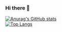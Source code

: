 ### Hi there 👋
[![Anurag's GitHub stats](https://github-readme-stats.vercel.app/api?username=GreatlyBOX&show_icons=true)](https://github.com/GreatlyBOX/github-readme-stats)
<br>
[![Top Langs](https://github-readme-stats.vercel.app/api/top-langs/?username=GreatlyBOX&layout=compacte)](https://github.com/GreatlyBOX/github-readme-stats)
<!--
**GreatlyBOX/GreatlyBOX** is a ✨ _special_ ✨ repository because its `README.md` (this file) appears on your GitHub profile.

Here are some ideas to get you started:

- 🔭 I’m currently working on ...
- 🌱 I’m currently learning ...
- 👯 I’m looking to collaborate on ...
- 🤔 I’m looking for help with ...
- 💬 Ask me about ...
- 📫 How to reach me: ...
- 😄 Pronouns: ...
- ⚡ Fun fact: ...
-->

